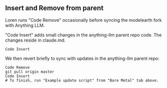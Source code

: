 ## Insert and Remove from parent

Loren runs "Code Remove" occasionally before syncing the modelearth fork with Anything LLM.

"Code Insert" adds small changes in the anything-llm parent repo code. The changes reside in claude.md.

	Code Insert

We then revert briefly to sync with updates in the anything-llm parent repo:

	Code Remove
	git pull origin master
	Code Insert
	# To finish, run "Example update script" from "Bare Metal" tab above.